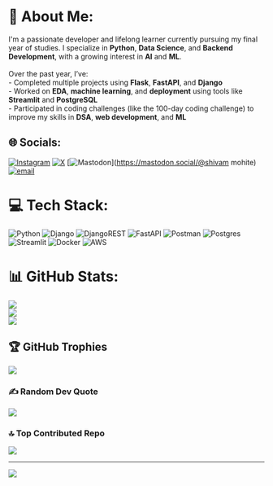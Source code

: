 # 💫 About Me:
I'm a passionate developer and lifelong learner currently pursuing my final year of studies. I specialize in **Python**, **Data Science**, and **Backend Development**, with a growing interest in **AI** and **ML**. <br><br>Over the past year, I’ve:<br>- Completed multiple projects using **Flask**, **FastAPI**, and **Django**<br>- Worked on **EDA**, **machine learning**, and **deployment** using tools like **Streamlit** and **PostgreSQL**<br>- Participated in coding challenges (like the 100-day coding challenge) to improve my skills in **DSA**, **web development**, and **ML**


## 🌐 Socials:
[![Instagram](https://img.shields.io/badge/Instagram-%23E4405F.svg?logo=Instagram&logoColor=white)](https://instagram.com/shivamm_mohite) [![X](https://img.shields.io/badge/X-black.svg?logo=X&logoColor=white)](https://x.com/Shivammohite14) [![Mastodon](https://img.shields.io/badge/-MASTODON-%232B90D9?logo=mastodon&logoColor=white)](https://mastodon.social/@shivam mohite) [![email](https://img.shields.io/badge/Email-D14836?logo=gmail&logoColor=white)](mailto:shivammohite2020@gmail.com) 

# 💻 Tech Stack:
![Python](https://img.shields.io/badge/python-3670A0?style=for-the-badge&logo=python&logoColor=ffdd54) ![Django](https://img.shields.io/badge/django-%23092E20.svg?style=for-the-badge&logo=django&logoColor=white) ![DjangoREST](https://img.shields.io/badge/DJANGO-REST-ff1709?style=for-the-badge&logo=django&logoColor=white&color=ff1709&labelColor=gray) ![FastAPI](https://img.shields.io/badge/FastAPI-005571?style=for-the-badge&logo=fastapi) ![Postman](https://img.shields.io/badge/Postman-FF6C37?style=for-the-badge&logo=postman&logoColor=white) ![Postgres](https://img.shields.io/badge/postgres-%23316192.svg?style=for-the-badge&logo=postgresql&logoColor=white) ![Streamlit](https://img.shields.io/badge/Streamlit-%23FE4B4B.svg?style=for-the-badge&logo=streamlit&logoColor=white) ![Docker](https://img.shields.io/badge/docker-%230db7ed.svg?style=for-the-badge&logo=docker&logoColor=white) ![AWS](https://img.shields.io/badge/AWS-%23FF9900.svg?style=for-the-badge&logo=amazon-aws&logoColor=white)
# 📊 GitHub Stats:
![](https://github-readme-stats.vercel.app/api?username=shivamm070402&theme=dark&hide_border=false&include_all_commits=false&count_private=false)<br/>
![](https://nirzak-streak-stats.vercel.app/?user=shivamm070402&theme=dark&hide_border=false)<br/>
![](https://github-readme-stats.vercel.app/api/top-langs/?username=shivamm070402&theme=dark&hide_border=false&include_all_commits=false&count_private=false&layout=compact)

## 🏆 GitHub Trophies
![](https://github-profile-trophy.vercel.app/?username=shivamm070402&theme=radical&no-frame=false&no-bg=false&margin-w=4)

### ✍️ Random Dev Quote
![](https://quotes-github-readme.vercel.app/api?type=horizontal&theme=radical)

### 🔝 Top Contributed Repo
![](https://github-contributor-stats.vercel.app/api?username=shivamm070402&limit=5&theme=dark&combine_all_yearly_contributions=true)

---
[![](https://visitcount.itsvg.in/api?id=shivamm070402&icon=0&color=0)](https://visitcount.itsvg.in)

<!-- Proudly created with GPRM ( https://gprm.itsvg.in ) -->
